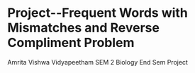 # Project--Frequent Words with Mismatches and Reverse Compliment Problem
 Amrita Vishwa Vidyapeetham SEM 2 Biology End Sem Project

